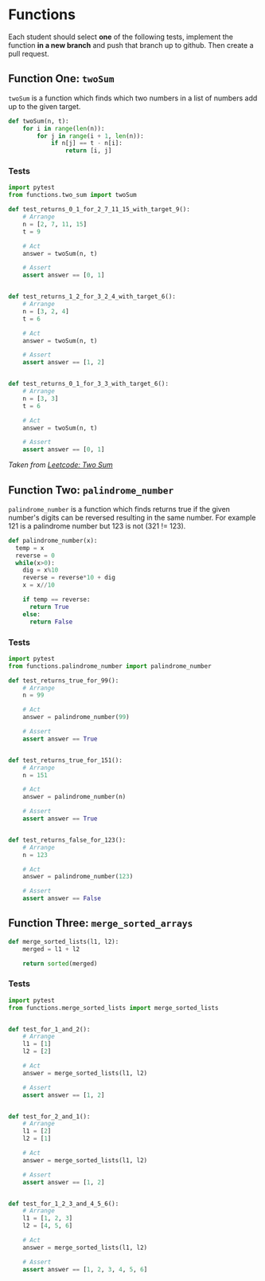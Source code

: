 # Functions

Each student should select **one** of the following tests, implement the function **in a new branch** and push that branch up to github.  Then create a pull request.

## Function One: `twoSum`

`twoSum` is a function which finds which two numbers in a list of numbers add up to the given target.

```py
def twoSum(n, t):
    for i in range(len(n)):
        for j in range(i + 1, len(n)):
            if n[j] == t - n[i]:
                return [i, j]
```

### Tests

```py
import pytest
from functions.two_sum import twoSum

def test_returns_0_1_for_2_7_11_15_with_target_9():
    # Arrange
    n = [2, 7, 11, 15]
    t = 9

    # Act
    answer = twoSum(n, t)

    # Assert
    assert answer == [0, 1]


def test_returns_1_2_for_3_2_4_with_target_6():
    # Arrange
    n = [3, 2, 4]
    t = 6

    # Act
    answer = twoSum(n, t)

    # Assert
    assert answer == [1, 2]


def test_returns_0_1_for_3_3_with_target_6():
    # Arrange
    n = [3, 3]
    t = 6

    # Act
    answer = twoSum(n, t)

    # Assert
    assert answer == [0, 1]
```

*Taken from [Leetcode: Two Sum](https://leetcode.com/problems/two-sum/)*

## Function Two: `palindrome_number`

`palindrome_number` is a function which finds returns true if the given number's digits can be reversed resulting in the same number.  For example 121 is a palindrome number but 123 is not (321 != 123).


```py
def palindrome_number(x):
  temp = x
  reverse = 0
  while(x>0):
    dig = x%10
    reverse = reverse*10 + dig
    x = x//10

    if temp == reverse:
      return True
    else:
      return False
```

### Tests

```py
import pytest
from functions.palindrome_number import palindrome_number

def test_returns_true_for_99():
    # Arrange
    n = 99

    # Act
    answer = palindrome_number(99)

    # Assert
    assert answer == True


def test_returns_true_for_151():
    # Arrange
    n = 151

    # Act
    answer = palindrome_number(n)

    # Assert
    assert answer == True


def test_returns_false_for_123():
    # Arrange
    n = 123

    # Act
    answer = palindrome_number(123)

    # Assert
    assert answer == False
```

## Function Three: `merge_sorted_arrays`

```py
def merge_sorted_lists(l1, l2):
    merged = l1 + l2

    return sorted(merged)
```

### Tests

```py
import pytest
from functions.merge_sorted_lists import merge_sorted_lists


def test_for_1_and_2():
    # Arrange
    l1 = [1]
    l2 = [2]

    # Act
    answer = merge_sorted_lists(l1, l2)

    # Assert
    assert answer == [1, 2]


def test_for_2_and_1():
    # Arrange
    l1 = [2]
    l2 = [1]

    # Act
    answer = merge_sorted_lists(l1, l2)

    # Assert
    assert answer == [1, 2]


def test_for_1_2_3_and_4_5_6():
    # Arrange
    l1 = [1, 2, 3]
    l2 = [4, 5, 6]

    # Act
    answer = merge_sorted_lists(l1, l2)

    # Assert
    assert answer == [1, 2, 3, 4, 5, 6]
```
